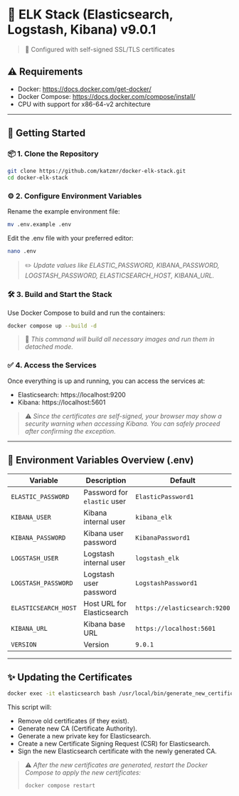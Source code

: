 # 🚀 ELK Stack (Elasticsearch, Logstash, Kibana) v9.0.1
> 🔐 Configured with self-signed SSL/TLS certificates

## ⚠️ Requirements

- Docker: https://docs.docker.com/get-docker/
- Docker Compose: https://docs.docker.com/compose/install/
- CPU with support for x86-64-v2 architecture

---
## 🚀 Getting Started
### 📦 1. Clone the Repository

```bash
git clone https://github.com/katzmr/docker-elk-stack.git
cd docker-elk-stack
```
### ⚙️ 2. Configure Environment Variables
Rename the example environment file:
```bash
mv .env.example .env
```
Edit the .env file with your preferred editor:
```bash
nano .env
```
> ✏️ _Update values like ELASTIC_PASSWORD, KIBANA_PASSWORD, LOGSTASH_PASSWORD, ELASTICSEARCH_HOST, KIBANA_URL._

### 🛠️ 3. Build and Start the Stack
Use Docker Compose to build and run the containers:
```bash
docker compose up --build -d
```
> 🐳 _This command will build all necessary images and run them in detached mode._

### ✅ 4. Access the Services
Once everything is up and running, you can access the services at:

- Elasticsearch: https://localhost:9200
- Kibana: https://localhost:5601
> ⚠️ _Since the certificates are self-signed, your browser may show a security warning when accessing Kibana. You can safely proceed after confirming the exception._
---
## 🧩 Environment Variables Overview (.env)
| Variable             | Description                 | Default                      |
|----------------------|-----------------------------|------------------------------|
| `ELASTIC_PASSWORD`   | Password for `elastic` user | `ElasticPassword1`           |
| `KIBANA_USER`        | Kibana internal user        | `kibana_elk`                 |
| `KIBANA_PASSWORD`    | Kibana user password        | `KibanaPassword1`            |
| `LOGSTASH_USER`      | Logstash internal user      | `logstash_elk`               |
| `LOGSTASH_PASSWORD`  | Logstash user password      | `LogstashPassword1`          |
| `ELASTICSEARCH_HOST` | Host URL for Elasticsearch  | `https://elasticsearch:9200` |
| `KIBANA_URL`         | Kibana base URL             | `https://localhost:5601`     |
| `VERSION`            | Version                     | `9.0.1`                      |
---
## ✨ Updating the Certificates
```bash
docker exec -it elasticsearch bash /usr/local/bin/generate_new_certificates.sh
```
This script will:
- Remove old certificates (if they exist).
- Generate new CA (Certificate Authority).
- Generate a new private key for Elasticsearch.
- Create a new Certificate Signing Request (CSR) for Elasticsearch.
- Sign the new Elasticsearch certificate with the newly generated CA.

> ⚠️ _After the new certificates are generated, restart the Docker Compose to apply the new certificates:_
> ```bash
> docker compose restart
> ```